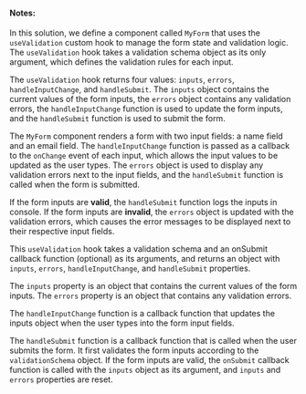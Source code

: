 #### Notes:
In this solution, we define a component called `MyForm` that uses the `useValidation` custom hook to manage the form state and validation logic. The `useValidation` hook takes a validation schema object as its only argument, which defines the validation rules for each input.

The `useValidation` hook returns four values: `inputs`, `errors`, `handleInputChange`, and `handleSubmit`. The `inputs` object contains the current values of the form inputs, the `errors` object contains any validation errors, the `handleInputChange` function is used to update the form inputs, and the `handleSubmit` function is used to submit the form.

The `MyForm` component renders a form with two input fields: a name field and an email field. The `handleInputChange` function is passed as a callback to the `onChange` event of each input, which allows the input values to be updated as the user types. The `errors` object is used to display any validation errors next to the input fields, and the `handleSubmit` function is called when the form is submitted.

If the form inputs are **valid**, the `handleSubmit` function logs the inputs in console. If the form inputs are **invalid**, the `errors` object is updated with the validation errors, which causes the error messages to be displayed next to their respective input fields.

This `useValidation` hook takes a validation schema and an onSubmit callback function (optional) as its arguments, and returns an object with `inputs`, `errors`, `handleInputChange`, and `handleSubmit` properties.

The `inputs` property is an object that contains the current values of the form inputs. The `errors` property is an object that contains any validation errors.

The `handleInputChange` function is a callback function that updates the inputs object when the user types into the form input fields.

The `handleSubmit` function is a callback function that is called when the user submits the form. It first validates the form inputs according to the `validationSchema` object. If the form inputs are valid, the `onSubmit` callback function is called with the `inputs` object as its argument, and `inputs` and `errors` properties are reset.